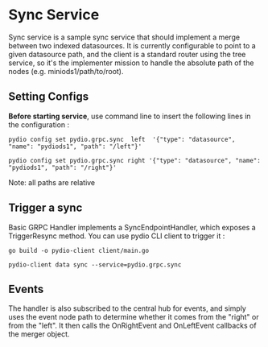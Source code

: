# Sync Service

Sync service is a sample sync service that should implement a merge between two indexed datasources.
It is currently configurable to point to a given datasource path, and the client is a standard router using the tree service,
so it's the implementer mission to handle the absolute path of the nodes (e.g. miniods1/path/to/root).

## Setting Configs

**Before starting service**, use command line to insert the following lines in the configuration :


`pydio config set pydio.grpc.sync  left  '{"type": "datasource", "name": "pydiods1", "path": "/left"}'`

`pydio config set pydio.grpc.sync right '{"type": "datasource", "name": "pydiods1", "path": "/right"}'`

Note:  all paths are relative

## Trigger a sync

Basic GRPC Handler implements a SyncEndpointHandler, which exposes a TriggerResync method. You can use pydio CLI client
to trigger it :

`go build -o pydio-client client/main.go`

`pydio-client data sync --service=pydio.grpc.sync`

## Events

The handler is also subscribed to the central hub for events, and simply uses the event node path to determine whether it comes
from the "right" or from the "left". It then calls the OnRightEvent and OnLeftEvent callbacks of the merger object.